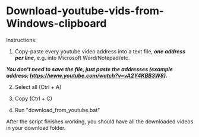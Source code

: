 # Download-youtube-vids-from-Windows-clipboard

Instructions:

1) Copy-paste every youtube video address into a text file, ***one address per line***, e.g. into Microsoft Word/Notepad/etc.

***You don't need to save the file, just paste the addresses (example address: https://www.youtube.com/watch?v=vA2Y4KBB3W8).***

2) Select all (Ctrl + A)

3) Copy (Ctrl + C)

4) Run "download_from_youtube.bat"

After the script finishes working, you should have all the downloaded videos in your download folder.








